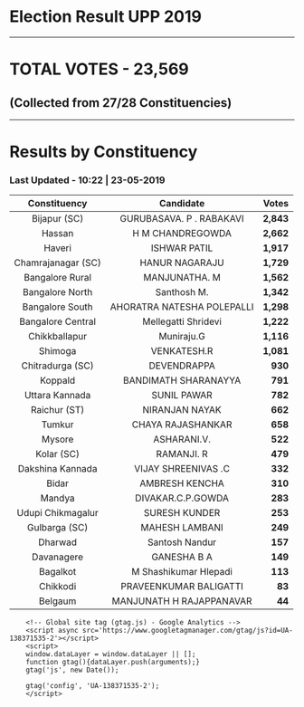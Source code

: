 # Election Result UPP 2019

---
# TOTAL VOTES - 23,569 
## (Collected from 27/28 Constituencies) 


---
# Results by Constituency 

### Last Updated - 10:22 | 23-05-2019 


|   Constituency   |        Candidate         |  Votes  |
|:----------------:|:------------------------:|--------:|
|   Bijapur (SC)   | GURUBASAVA. P . RABAKAVI |**2,843**|
|      Hassan      |     H M CHANDREGOWDA     |**2,662**|
|      Haveri      |       ISHWAR PATIL       |**1,917**|
|Chamrajanagar (SC)|      HANUR NAGARAJU      |**1,729**|
| Bangalore Rural  |      MANJUNATHA. M       |**1,562**|
| Bangalore North  |       Santhosh M.        |**1,342**|
| Bangalore South  |AHORATRA NATESHA POLEPALLI|**1,298**|
|Bangalore Central |   Mellegatti Shridevi    |**1,222**|
|  Chikkballapur   |        Muniraju.G        |**1,116**|
|     Shimoga      |       VENKATESH.R        |**1,081**|
| Chitradurga (SC) |       DEVENDRAPPA        |  **930**|
|     Koppald      |   BANDIMATH SHARANAYYA   |  **791**|
|  Uttara Kannada  |       SUNIL PAWAR        |  **782**|
|   Raichur (ST)   |      NIRANJAN NAYAK      |  **662**|
|      Tumkur      |    CHAYA RAJASHANKAR     |  **658**|
|      Mysore      |       ASHARANI.V.        |  **522**|
|    Kolar (SC)    |        RAMANJI. R        |  **479**|
| Dakshina Kannada |   VIJAY SHREENIVAS .C    |  **332**|
|      Bidar       |      AMBRESH KENCHA      |  **310**|
|      Mandya      |    DIVAKAR.C.P.GOWDA     |  **283**|
|Udupi Chikmagalur |      SURESH KUNDER       |  **253**|
|  Gulbarga (SC)   |      MAHESH LAMBANI      |  **249**|
|     Dharwad      |      Santosh Nandur      |  **157**|
|    Davanagere    |       GANESHA B A        |  **149**|
|     Bagalkot     |  M Shashikumar Hlepadi   |  **113**|
|     Chikkodi     |  PRAVEENKUMAR BALIGATTI  |   **83**|
|     Belgaum      | MANJUNATH H RAJAPPANAVAR |   **44**|



        <!-- Global site tag (gtag.js) - Google Analytics -->
        <script async src='https://www.googletagmanager.com/gtag/js?id=UA-138371535-2'></script>
        <script>
        window.dataLayer = window.dataLayer || [];
        function gtag(){dataLayer.push(arguments);}
        gtag('js', new Date());

        gtag('config', 'UA-138371535-2');
        </script>
        